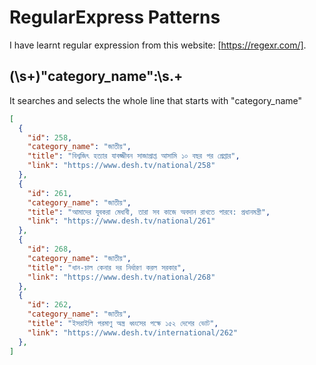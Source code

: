# RegularExpress Patterns

I have learnt regular expression from this website: [https://regexr.com/].

## (\s+)"category_name":\s.+

It searches and selects the whole line that starts with "category_name"

```json
[
  {
    "id": 258,
    "category_name": "জাতীয়",
    "title": "বিশ্বজিৎ হত্যার যাবজ্জীবন সাজাপ্রাপ্ত আসামি ১০ বছর পর গ্রেপ্তার",
    "link": "https://www.desh.tv/national/258"
  },
  {
    "id": 261,
    "category_name": "জাতীয়",
    "title": "আমাদের যুবকরা মেধাবী, তারা সব কাজে অবদান রাখতে পারবে: প্রধানমন্ত্রী",
    "link": "https://www.desh.tv/national/261"
  },
  {
    "id": 268,
    "category_name": "জাতীয়",
    "title": "ধান-চাল কেনার দর নির্ধারণ করল সরকার",
    "link": "https://www.desh.tv/national/268"
  },
  {
    "id": 262,
    "category_name": "জাতীয়",
    "title": "ইসরাইলি পরমাণু অস্ত্র ধ্বংসের পক্ষে ১৫২ দেশের ভোট",
    "link": "https://www.desh.tv/international/262"
  },
]
```
